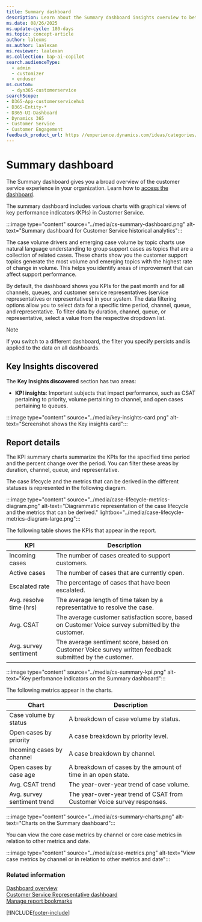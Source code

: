 ```yaml
---
title: Summary dashboard
description: Learn about the Summary dashboard insights overview to better understand your organization's customer service experience.
ms.date: 08/26/2025
ms.update-cycle: 180-days
ms.topic: concept-article
author: lalexms
ms.author: laalexan
ms.reviewer: laalexan
ms.collection: bap-ai-copilot
search.audienceType: 
  - admin
  - customizer
  - enduser
ms.custom: 
  - dyn365-customerservice
searchScope:
- D365-App-customerservicehub
- D365-Entity-*
- D365-UI-Dashboard
- Dynamics 365
- Customer Service
- Customer Engagement
feedback_product_url: https //experience.dynamics.com/ideas/categories/list/?category=a7f4a807-de3b-eb11-a813-000d3a579c38&forum=b68e50a6-88d9-e811-a96b-000d3a1be7ad
---
```


# Summary dashboard

The Summary dashboard gives you a broad overview of the customer service experience in your organization. Learn how to [access the dashboard](customer-service-analytics-insights-csh.md#access-the-dashboards).

The summary dashboard includes various charts with graphical views of key performance indicators (KPIs) in Customer Service.

:::image type="content" source="../media/cs-summary-dashboard.png" alt-text="Summary dashboard for Customer Service historical analytics":::

The case volume drivers and emerging case volume by topic charts use natural language understanding to group support cases as topics that are a collection of related cases. These charts show you the customer support topics generate the most volume and emerging topics with the highest rate of change in volume. This helps you identify areas of improvement that can affect support performance.

By default, the dashboard shows you KPIs for the past month and for all channels, queues, and customer service representatives (service representatives or representatives) in your system. The data filtering options allow you to select data for a specific time period, channel, queue, and representative. To filter data by duration, channel, queue, or representative, select a value from the respective dropdown list. 

> [!NOTE]
> If you switch to a different dashboard, the filter you specify persists and is applied to the data on all dashboards.

## Key Insights discovered

The **Key Insights discovered** section has two areas:

- **KPI insights**: Important subjects that impact performance, such as CSAT pertaining to priority, volume pertaining to channel, and open cases pertaining to queues.

:::image type="content" source="../media/key-insights-card.png" alt-text="Screenshot shows the Key insights card":::

## Report details

The KPI summary charts summarize the KPIs for the specified time period and the percent change over the period. You can filter these areas by duration, channel, queue, and representative.

The case lifecycle and the metrics that can be derived in the different statuses is represented in the following diagram.

:::image type="content" source="../media/case-lifecycle-metrics-diagram.png" alt-text="Diagrammatic representation of the case lifecycle and the metrics that can be derived." lightbox="../media/case-lifecycle-metrics-diagram-large.png":::

The following table shows the KPIs that appear in the report.

| KPI    | Description     |
|----------|------------|
| Incoming cases    | The number of cases created to support customers.   |
| Active cases      | The number of cases that are currently open.        |
| Escalated rate   | The percentage of cases that have been escalated.   |
| Avg. resolve time (hrs)    |   The average length of time taken by a representative to resolve the case.   |
| Avg. CSAT        | The average customer satisfaction score, based on Customer Voice survey submitted by the customer.   |
| Avg. survey sentiment   | The average sentiment score, based on Customer Voice survey written feedback submitted by the customer.   |

:::image type="content" source="../media/cs-summary-kpi.png" alt-text="Key perfomance indicators on the Summary dashboard":::


The following metrics appear in the charts.

| Chart    | Description     |
|----------|------------|
| Case volume by status    | A breakdown of case volume by status.   |
| Open cases by priority      | A case breakdown by priority level. |
| Incoming cases by channel   | A case breakdown by channel.   |
| Open cases by case age    |   A breakdown of cases by the amount of time in an open state.   |
| Avg. CSAT trend      | The year-over-year trend of case volume.   |
| Avg. survey sentiment trend   | The year-over-year trend of CSAT from Customer Voice survey responses.   |

:::image type="content" source="../media/cs-summary-charts.png" alt-text="Charts on the Summary dashboard":::

You can view the core case metrics by channel or core case metrics in relation to other metrics and date.

:::image type="content" source="../media/case-metrics.png" alt-text="View case metrics by channel or in relation to other metrics and date":::

### Related information

[Dashboard overview](customer-service-analytics-insights-csh.md)  
[Customer Service Representative dashboard](agent-dashboard-cs.md)  
[Manage report bookmarks](manage-bookmarks.md)  


[!INCLUDE[footer-include](../../includes/footer-banner.md)]
